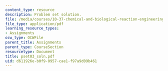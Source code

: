 ```yaml
---
content_type: resource
description: Problem set solution.
file: /media/courses/10-37-chemical-and-biological-reaction-engineering-spring-2007/d611926eb0f90957cae1f97a9d09b461_pset03_soln.pdf
file_type: application/pdf
learning_resource_types:
- Assignments
ocw_type: OCWFile
parent_title: Assignments
parent_type: CourseSection
resourcetype: Document
title: pset03_soln.pdf
uid: d611926e-b0f9-0957-cae1-f97a9d09b461
---
```

